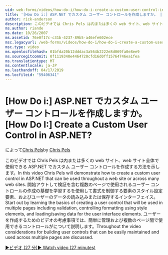 ```yaml
---
uid: web-forms/videos/how-do-i/how-do-i-create-a-custom-user-control-in-aspnet
title: '[How Do i:] ASP.NET でカスタム ユーザー コントロールを作成しますか。 | Microsoft Docs'
author: rick-anderson
description: このビデオでは Chris Pels は内または多くの web サイト、web サイト全体で使用できる ASP.NET でカスタム ユーザー コントロールを作成する方法を示します。 Sta.
ms.author: riande
ms.date: 10/26/2007
ms.assetid: 76e0f17c-c31b-4237-89b5-a46efe602ece
msc.legacyurl: /web-forms/videos/how-do-i/how-do-i-create-a-custom-user-control-in-aspnet
msc.type: video
ms.openlocfilehash: 01bfda20b12dddac3a564b2222e8d069fa0e8ee9
ms.sourcegitcommit: 0f1119340e4464720cfd16d0ff15764746ea1fea
ms.translationtype: MT
ms.contentlocale: ja-JP
ms.lasthandoff: 04/17/2019
ms.locfileid: "59406341"
---
```

# <a name="how-do-i--create-a-custom-user-control-in-aspnet"></a><span data-ttu-id="823de-105">[How Do i:] ASP.NET でカスタム ユーザー コントロールを作成しますか。</span><span class="sxs-lookup"><span data-stu-id="823de-105">[How Do I:]  Create a Custom User Control in ASP.NET?</span></span>

<span data-ttu-id="823de-106">によって[Chris Pels](https://twitter.com/chrispels)</span><span class="sxs-lookup"><span data-stu-id="823de-106">by [Chris Pels](https://twitter.com/chrispels)</span></span>

<span data-ttu-id="823de-107">このビデオでは Chris Pels は内または多くの web サイト、web サイト全体で使用できる ASP.NET でカスタム ユーザー コントロールを作成する方法を示します。</span><span class="sxs-lookup"><span data-stu-id="823de-107">In this video Chris Pels will demonstrate how to create a custom user control in ASP.NET that can be used throughout a web site or across many web sites.</span></span> <span data-ttu-id="823de-108">開始アウトして検証を含む複数のページで使用されるユーザー コントロールの作成の基礎を学習するを使用して書式を制御する要素のスタイル設定要素、およびユーザーのデータの読み込みまたは保存するインターフェイス。</span><span class="sxs-lookup"><span data-stu-id="823de-108">Start out by learning the basics of creating a user control that will be used in multiple pages including validation, controlling formatting using style elements, and loading/saving data for the user interface elements.</span></span> <span data-ttu-id="823de-109">ユーザーを作成するためのビデオの考慮事項では、簡単に管理および複数のページ間で使用できるコントロールがについて説明します。</span><span class="sxs-lookup"><span data-stu-id="823de-109">Throughout the video considerations for building user controls that can be easily maintained and used across multiple pages are discussed.</span></span>

[<span data-ttu-id="823de-110">&#9654;ビデオ (27 分)</span><span class="sxs-lookup"><span data-stu-id="823de-110">&#9654; Watch video (27 minutes)</span></span>](https://channel9.msdn.com/Blogs/ASP-NET-Site-Videos/how-do-i-create-a-custom-user-control-in-aspnet)
